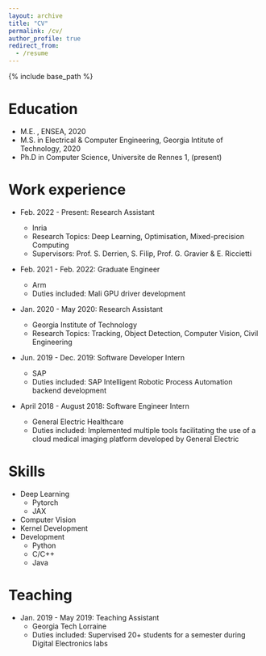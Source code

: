 ```yaml
---
layout: archive
title: "CV"
permalink: /cv/
author_profile: true
redirect_from:
  - /resume
---
```


{% include base_path %}

Education
======
* M.E. , ENSEA, 2020
* M.S. in Electrical & Computer Engineering, Georgia Intitute of Technology, 2020
* Ph.D in Computer Science, Universite de Rennes 1, (present)

Work experience
======
* Feb. 2022 - Present: Research Assistant
  * Inria
  * Research Topics: Deep Learning, Optimisation, Mixed-precision Computing
  * Supervisors: Prof. S. Derrien, S. Filip, Prof. G. Gravier & E. Riccietti

* Feb. 2021 - Feb. 2022: Graduate Engineer
  * Arm
  * Duties included: Mali GPU driver development

* Jan. 2020 - May 2020: Research Assistant
  * Georgia Institute of Technology
  * Research Topics: Tracking, Object Detection, Computer Vision, Civil Engineering

* Jun. 2019 - Dec. 2019: Software Developer Intern
  * SAP
  * Duties included: SAP Intelligent Robotic Process Automation backend development

* April 2018 - August 2018: Software Engineer Intern
  * General Electric Healthcare
  * Duties included: Implemented multiple tools facilitating the use of a cloud medical imaging platform developed by General Electric 
  
Skills
======
* Deep Learning
  * Pytorch
  * JAX 
* Computer Vision
* Kernel Development
* Development
  * Python
  * C/C++
  * Java

<!-- Publications
======
  <ul>{% for post in site.publications %}
    {% include archive-single-cv.html %}
  {% endfor %}</ul>
  
Talks
======
  <ul>{% for post in site.talks %}
    {% include archive-single-talk-cv.html %}
  {% endfor %}</ul> -->
  
Teaching
======
  
* Jan. 2019 - May 2019: Teaching Assistant
  * Georgia Tech Lorraine
  * Duties included: Supervised 20+ students for a semester during Digital Electronics labs
  
<!-- Service and leadership
======
* Currently signed in to 43 different slack teams -->
